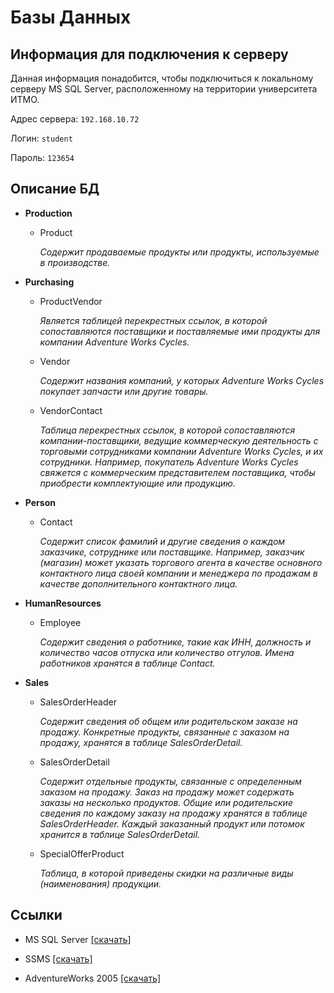 # Базы Данных

## Информация для подключения к серверу

Данная информация понадобится, чтобы подключиться к локальному серверу MS SQL Server, расположенному на территории университета ИТМО.

Адрес сервера: `192.168.10.72`

Логин: `student`

Пароль: `123654`

## Описание БД

* __Production__
    * Product 

        *Содержит продаваемые продукты или продукты, используемые в производстве.*
    
* __Purchasing__
    * ProductVendor

        *Является таблицей перекрестных ссылок, в которой сопоставляются поставщики и поставляемые ими продукты для компании Adventure Works Cycles.*

    * Vendor

        *Содержит названия компаний, у которых Adventure Works Cycles покупает запчасти или другие товары.*

    * VendorContact

        *Таблица перекрестных ссылок, в которой сопоставляются компании-поставщики, ведущие коммерческую деятельность с торговыми сотрудниками компании Adventure Works Cycles, и их сотрудники. Например, покупатель Adventure Works Cycles свяжется с коммерческим представителем поставщика, чтобы приобрести комплектующие или продукцию.*

* __Person__
    * Contact

        *Содержит список фамилий и другие сведения о каждом заказчике, сотруднике или поставщике. Например, заказчик (магазин) может указать торгового агента в качестве основного контактного лица своей компании и менеджера по продажам в качестве дополнительного контактного лица.*

* __HumanResources__
    * Employee

        *Содержит сведения о работнике, такие как ИНН, должность и количество часов отпуска или количество отгулов. Имена работников хранятся в таблице Contact.*

* __Sales__
    * SalesOrderHeader

        *Содержит сведения об общем или родительском заказе на продажу. Конкретные продукты, связанные с заказом на продажу, хранятся в таблице SalesOrderDetail.*

    * SalesOrderDetail

        *Содержит отдельные продукты, связанные с определенным заказом на продажу. Заказ на продажу может содержать заказы на несколько продуктов. Общие или родительские сведения по каждому заказу на продажу хранятся в таблице SalesOrderHeader. Каждый заказанный продукт или потомок хранится в таблице SalesOrderDetail.*

    * SpecialOfferProduct

        *Таблица, в которой приведены скидки на различные виды (наименования) продукции.*

## Ссылки

* MS SQL Server [[скачать]](https://www.microsoft.com/en-us/sql-server/sql-server-downloads)

* SSMS [[скачать]](https://docs.microsoft.com/en-us/sql/ssms/download-sql-server-management-studio-ssms)

* AdventureWorks 2005 [[скачать]](http://msftdbprodsamples.codeplex.com/releases/view/4004)